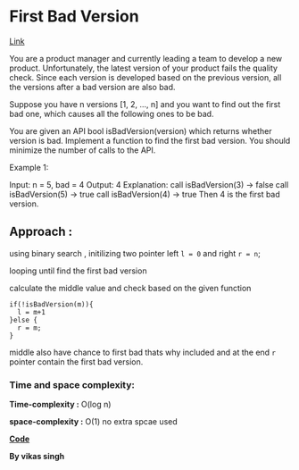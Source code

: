 # First Bad Version
[Link](https://leetcode.com/problems/first-bad-version/description/)

You are a product manager and currently leading a team to develop a new product. Unfortunately, the latest version of your product fails the quality check. Since each version is developed based on the previous version, all the versions after a bad version are also bad.

Suppose you have n versions [1, 2, ..., n] and you want to find out the first bad one, which causes all the following ones to be bad.

You are given an API bool isBadVersion(version) which returns whether version is bad. Implement a function to find the first bad version. You should minimize the number of calls to the API.


Example 1:

Input: n = 5, bad = 4
Output: 4
Explanation:
call isBadVersion(3) -> false
call isBadVersion(5) -> true
call isBadVersion(4) -> true
Then 4 is the first bad version.


## Approach :

using binary search , initilizing two pointer left `l = 0` and right `r = n`;

looping until find the first bad version 

calculate the middle value and check based on the given function 

```
if(!isBadVersion(m)){
  l = m+1
}else {
  r = m;
}
```

middle also have chance to first bad thats why included and at the end `r` pointer contain the first bad version.

### Time and space complexity:
**Time-complexity :** O(log n)

**space-complexity :** O(1)  no extra spcae used

**[Code](./solution.js)**

**By vikas singh**
